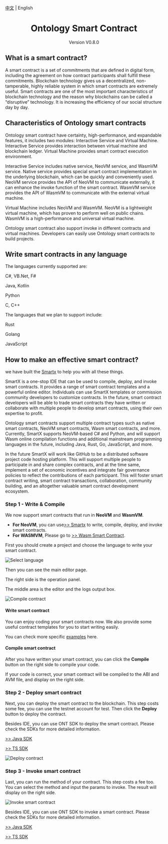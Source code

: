 [中文](README_cn.md) | English

<h1 align="center">Ontology Smart Contract</h1>
<p align="center" class="version">Version V0.8.0 </p>

## What is a smart contract?

A smart contract is a set of commitments that are defined in digital form, including the agreement on how contract participants shall fulfill these commitments. Blockchain technology gives us a decentralized, non-tamperable, highly reliable system in which smart contracts are extremely useful. Smart contracts are one of the most important characteristics of blockchain technology and the reason why blockchains can be called a “disruptive” technology. It is increasing the efficiency of our social structure day by day.

## Characteristics of Ontology smart contracts

Ontology smart contract have certainty, high-performance, and expandable features, it includes two modules: Interactive Service and Virtual Machine. Interactive Service provides interaction between virtual machine and blockchain ledger. Virtual Machine provides smart contract execution environment.

Interactive Service includes native service, NeoVM service, and WasmVM service. Native service provides special smart contract implementation in the underlying blockchain, which can be quickly and conveniently used. NeoVM service provides the API of NeoVM to communicate externally, it can enhance the invoke function of the smart contract. WasmVM service provides the API of WasmVM to communicate with the external virtual machine.

Virtual Machine includes NeoVM and WasmVM. NeoVM is a lightweight virtual machine, which has proven to perform well on public chains. WasmVM is a high-performance and universal virtual machine.

Ontology smart contract also support invoke in different contracts and virtual machines. Developers can easily use Ontology smart contracts to build projects.
## Write smart contracts in any language

The languages currently supported are:

C#, VB.Net, F#

Java, Kotlin

Python

C, C++

The languages that we plan to support include:

Rust

Golang

JavaScript

## How to make an effective smart contract?

we have built the [Smartx](http://smartx.ont.io) to help you with all these things.

SmartX is a one-stop IDE that can be used to compile, deploy, and invoke smart contracts. It provides a range of smart contract templates and a powerful online editor. Individuals can use SmartX templates or commission community developers to customize contracts. In the future, smart contract developers will be able to trade smart contracts they have written or collaborate with multiple people to develop smart contracts, using their own expertise to profit.

Ontology smart contracts support multiple contract types such as native smart contracts, NeoVM smart contracts, Wasm smart contracts, and more. Currently, SmartX supports NeoVM-based C# and Python, and will support Wasm online compilation functions and additional mainstream programming languages in the future, including Java, Rust, Go, JavaScript, and more.

In the future SmartX will work like GitHub to be a distributed software project code hosting platform. This will support multiple people to participate in and share complex contracts, and at the time same, implement a set of economic incentives and integrate fair governance policies to reflect the contributions of each participant. This will foster smart contract writing, smart contract transactions, collaboration, community building, and an altogether valuable smart contract development ecosystem.


### Step 1 - Write & Compile  

We now support smart contracts that run in **NeoVM** and **WasmVM**.


* **For NeoVM**, you can use[>> Smartx](http://smartx.ont.io) to write, compile, deploy, and invoke smart contracts. 
* **For WASMVM**, Please go to [>> Wasm Smart Contract](smart-contract-tutorial/README_wasm.md).

First you should create a project and choose the language to write your smart contract.

![Select language](https://s1.ax1x.com/2018/03/24/9bxJYR.png)

Then you can see the main editor page. 

The right side is the operation panel.

The middle area is the editor and the logs output box.

![Compile contract](https://s1.ax1x.com/2018/04/04/CpIdpR.png)

#### Write smart contract

You can enjoy coding your smart contracts now. We also provide some useful contract templates for you to start writing easily.

You can check more specific [examples](smart-contract-tutorial/examples) here.


#### Compile smart contract

After you have written your smart contract, you can click the **Compile** button on the right side to compile your code. 

If your code is correct, your smart contract will be compiled to the ABI and AVM file, and display on the right side.



### Step 2 - Deploy smart contract

Next, you can deploy the smart contract to the blockchain. This step costs some fee, you can use the testnet account for test. Then click the **Deploy** button to deploy the contract.

Besides IDE, you can use ONT SDK to deploy the smart contract. Please check the SDKs for more detailed information.

[>> Java SDK](https://ontio.github.io/documentation/ontology_java_sdk_smartcontract_en.html)

[>> TS SDK](https://ontio.github.io/documentation/ontology_ts_sdk_smartcontract_en.html)

![Deploy contract](https://s1.ax1x.com/2018/04/04/CpIcAe.png)


### Step 3 - Invoke smart contract

Last, you can run the method of your contract. This step costs a fee too. You can select the method and  input the params to invoke. The result will display on the right side.

![Invoke smart contract](https://s1.ax1x.com/2018/04/04/CpoCEF.png)

Besides IDE, you can use ONT SDK to invoke a smart contract. Please check the SDKs for more detailed information. 

[>> Java SDK](https://ontio.github.io/documentation/ontology_java_sdk_smartcontract_en.html)

[>> TS SDK](https://ontio.github.io/documentation/ontology_ts_sdk_smartcontract_en.html)






